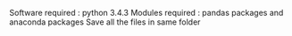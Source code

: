 Software required : python 3.4.3
Modules required  : pandas packages and anaconda packages
Save all the files in same folder
